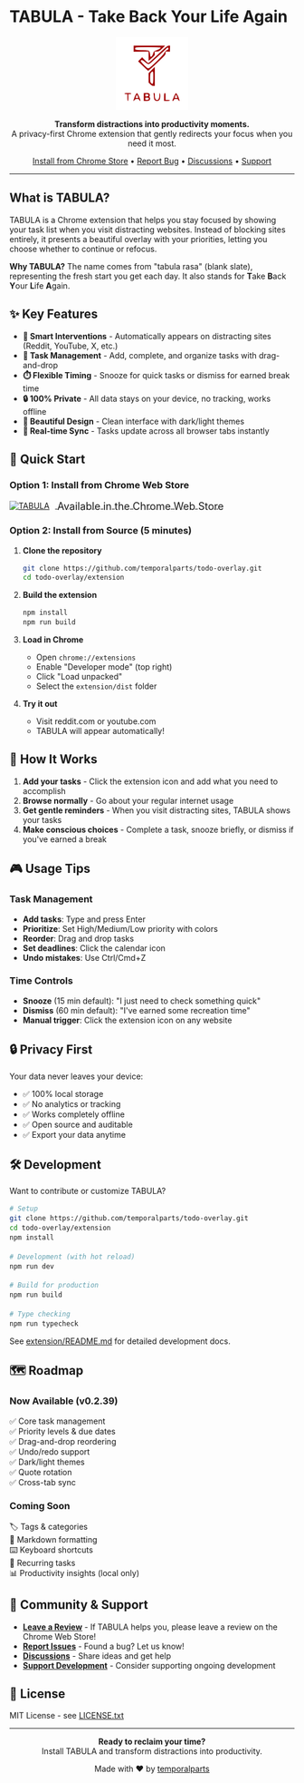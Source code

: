 # TABULA - Take Back Your Life Again

<p align="center">
  <img src="tabula.svg" alt="TABULA Logo" width="128" height="128">
</p>

<p align="center">
  <strong>Transform distractions into productivity moments.</strong><br>
  A privacy-first Chrome extension that gently redirects your focus when you need it most.
</p>

<p align="center">
  <a href="https://chromewebstore.google.com/detail/tabula/ljcogekgnjdiknmficpiamehmlnemakg">Install from Chrome Store</a> •
  <a href="https://github.com/temporalparts/todo-overlay/issues">Report Bug</a> •
  <a href="https://github.com/temporalparts/todo-overlay/discussions">Discussions</a> •
  <a href="https://ko-fi.com/temporalparts">Support</a>
</p>

---

## What is TABULA?

TABULA is a Chrome extension that helps you stay focused by showing your task list when you visit distracting websites. Instead of blocking sites entirely, it presents a beautiful overlay with your priorities, letting you choose whether to continue or refocus.

**Why TABULA?** The name comes from "tabula rasa" (blank slate), representing the fresh start you get each day. It also stands for **T**ake **B**ack **Y**our **L**ife **A**gain.

## ✨ Key Features

- **🎯 Smart Interventions** - Automatically appears on distracting sites (Reddit, YouTube, X, etc.)
- **📝 Task Management** - Add, complete, and organize tasks with drag-and-drop
- **⏱️ Flexible Timing** - Snooze for quick tasks or dismiss for earned break time
- **🔒 100% Private** - All data stays on your device, no tracking, works offline
- **🎨 Beautiful Design** - Clean interface with dark/light themes
- **🔄 Real-time Sync** - Tasks update across all browser tabs instantly

## 🚀 Quick Start

### Option 1: Install from Chrome Web Store

<a href="https://chromewebstore.google.com/detail/tabula/ljcogekgnjdiknmficpiamehmlnemakg">
  <img src="https://lh3.googleusercontent.com/YgXVyCNJ4S1yussud475NfPYyu9Qxd7w9ix92-pq3fir1kpKlpWAFiXYK5RNXbFzFwWf7XyNd0L7TdA1cmFDWjJ89A=s120" alt="TABULA" height="60" style="vertical-align: middle; margin-right: 10px;">
  <span style="vertical-align: middle; font-size: 18px;">Available in the Chrome Web Store</span>
</a>

### Option 2: Install from Source (5 minutes)

1. **Clone the repository**
   ```bash
   git clone https://github.com/temporalparts/todo-overlay.git
   cd todo-overlay/extension
   ```

2. **Build the extension**
   ```bash
   npm install
   npm run build
   ```

3. **Load in Chrome**
   - Open `chrome://extensions`
   - Enable "Developer mode" (top right)
   - Click "Load unpacked"
   - Select the `extension/dist` folder

4. **Try it out**
   - Visit reddit.com or youtube.com
   - TABULA will appear automatically!

## 📖 How It Works

1. **Add your tasks** - Click the extension icon and add what you need to accomplish
2. **Browse normally** - Go about your regular internet usage
3. **Get gentle reminders** - When you visit distracting sites, TABULA shows your tasks
4. **Make conscious choices** - Complete a task, snooze briefly, or dismiss if you've earned a break

## 🎮 Usage Tips

### Task Management
- **Add tasks**: Type and press Enter
- **Prioritize**: Set High/Medium/Low priority with colors
- **Reorder**: Drag and drop tasks
- **Set deadlines**: Click the calendar icon
- **Undo mistakes**: Use Ctrl/Cmd+Z

### Time Controls
- **Snooze** (15 min default): "I just need to check something quick"
- **Dismiss** (60 min default): "I've earned some recreation time"
- **Manual trigger**: Click the extension icon on any website

## 🔒 Privacy First

Your data never leaves your device:
- ✅ 100% local storage
- ✅ No analytics or tracking
- ✅ Works completely offline
- ✅ Open source and auditable
- ✅ Export your data anytime

## 🛠️ Development

Want to contribute or customize TABULA?

```bash
# Setup
git clone https://github.com/temporalparts/todo-overlay.git
cd todo-overlay/extension
npm install

# Development (with hot reload)
npm run dev

# Build for production
npm run build

# Type checking
npm run typecheck
```

See [extension/README.md](extension/README.md) for detailed development docs.

## 🗺️ Roadmap

### Now Available (v0.2.39)
✅ Core task management  
✅ Priority levels & due dates  
✅ Drag-and-drop reordering  
✅ Undo/redo support  
✅ Dark/light themes  
✅ Quote rotation  
✅ Cross-tab sync  

### Coming Soon
🏷️ Tags & categories  
📝 Markdown formatting  
⌨️ Keyboard shortcuts  
🔄 Recurring tasks  
📊 Productivity insights (local only)  

## 💬 Community & Support

- **[Leave a Review](https://chromewebstore.google.com/detail/tabula/ljcogekgnjdiknmficpiamehmlnemakg)** - If TABULA helps you, please leave a review on the Chrome Web Store!
- **[Report Issues](https://github.com/temporalparts/todo-overlay/issues)** - Found a bug? Let us know!
- **[Discussions](https://github.com/temporalparts/todo-overlay/discussions)** - Share ideas and get help
- **[Support Development](https://ko-fi.com/temporalparts)** - Consider supporting ongoing development

## 📄 License

MIT License - see [LICENSE.txt](LICENSE.txt)

---

<p align="center">
  <strong>Ready to reclaim your time?</strong><br>
  Install TABULA and transform distractions into productivity.
</p>

<p align="center">
  Made with ❤️ by <a href="https://github.com/temporalparts">temporalparts</a>
</p>